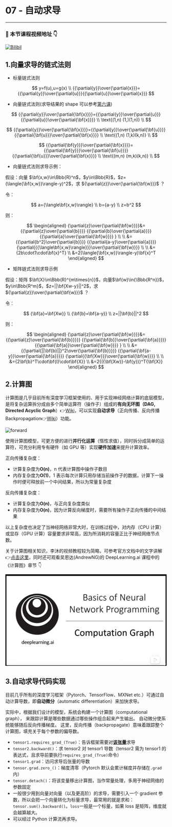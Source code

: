 # 07 - 自动求导

---

### 🎦 本节课程视频地址 👇

[![Bilibil](https://i0.hdslb.com/bfs/archive/feadafc9bf7283f84caacc60d841a4202b0395eb.jpg@640w_400h_100Q_1c.webp)](https://www.bilibili.com/video/BV1KA411N7Px)

## 1.向量求导的链式法则

- 标量链式法则

$$
y=f(u),u=g(x) \\
{{\partial{y}}\over{\partial{x}}}={{\partial{y}}\over{\partial{u}}}{{\partial{u}}\over{\partial{x}}}
$$

- 向量链式法则(求导结果的 shape 可以参考[第六课](./06-矩阵计算.md))

$$
{{\partial{y}}\over{\partial{\bf{x}}}}={{\partial{y}}\over{\partial{u}}}{{\partial{u}}\over{\partial{\bf{x}}}} \\
\text{(1,n)    (1,)(1,n)} \\
$$

$$
{{\partial{y}}\over{\partial{\bf{x}}}}={{\partial{y}}\over{\partial{\bf{u}}}}{{\partial{\bf{u}}}\over{\partial{\bf{x}}}} \\
\text{(1,n)    (1,k)(k,n)} \\
$$

$$
{{\partial{\bf{y}}}\over{\partial{\bf{x}}}}={{\partial{\bf{y}}}\over{\partial{\bf{u}}}}{{\partial{\bf{u}}}\over{\partial{\bf{x}}}} \\
\text{(m,n)    (m,k)(k,n)} \\
$$

- 向量链式法则求导示例：

假设：向量 $\bf{x,w}\in\Bbb{R}^n$，$y\in\Bbb{R}$，$z=(\langle{\bf{x,w}}\rangle-y)^2$，求 ${\partial{z}}\over{\partial{\bf{w}}}$ ？

令：

$$
a={\langle\bf{x,w}\rangle} \\
b={a-y} \\
z=b^2
$$

则：

$$
\begin{aligned}
    {\partial{z}\over{\partial{\bf{w}}}}&=
    {{\partial{z}\over{\partial{b}}}}
    {{\partial{b}\over{\partial{a}}}}
    {{\partial{a}\over{\partial{\bf{w}}}}
    } \\ \\
    &={{\partial{b^2}\over{\partial{b}}}}
    {{\partial{a-y}\over{\partial{a}}}}
    {\partial{{{\langle\bf{x,w}\rangle}}}\over{\partial{\bf{w}}}} \\ \\
    &={2b\cdot1\cdot\bf{x}^T} \\
    &=2(\langle{\bf{x,w}}\rangle-y)\bf{x}^T
\end{aligned}
$$

- 矩阵链式法则求导示例

假设：矩阵 $\bf{X}\in\Bbb{R}^{m\times{n}}$，向量$\bf{w}\in{\Bbb{R^n}}$，$y\in\Bbb{R^m}$，$z=||\bf{Xw-y}||^2$，求${\partial{z}}\over{\partial{\bf{w}}}$ ？

令：

$$
{\bf{a}=\bf{Xw}} \\
{\bf{b}=\bf{a-y}} \\
z=||\bf{b}||^2
$$

则：

$$
\begin{aligned}
    {\partial{z}\over{\partial{\bf{w}}}}&=
    {{\partial{z}\over{\partial{\bf{b}}}}}
    {{\partial{\bf{b}}\over{\partial{\bf{a}}}}}
    {{\partial{\bf{a}}\over{\partial{\bf{w}}}}
    } \\ \\
    &={{\partial{||\bf{b}||}^2\over{\partial{\bf{b}}}}}
    {{\partial{\bf{a-y}}\over{\partial{\bf{a}}}}}
    {\partial{{\bf{Xw}}}\over{\partial{\bf{w}}}}  \\ \\
    &={2\bf{b}^T\cdot\bf{I}\cdot\bf{X}} \\
    &=2{({\bf{Xw}}-\bf{y})}^T{\bf{X}}
\end{aligned}
$$

## 2.计算图

计算图是几乎目前所有深度学习框架使用的、用于实现神经网络计算的底层模型，是将复杂运算拆分成由多个简单运算符（操作子）组成的**有向无环图（DAG, Directed Acyclic Graph**）👉[Wiki](https://zh.wiki.hancel.org/wiki/%E6%9C%89%E5%90%91%E6%97%A0%E7%8E%AF%E5%9B%BE)，可以实现**自动求导**（正向传播、反向传播 Backpropagation👉[Wiki](https://zh.wiki.hancel.org/wiki/%E5%8F%8D%E5%90%91%E4%BC%A0%E6%92%AD%E7%AE%97%E6%B3%95)）功能。

![forward](https://zh.d2l.ai/_images/forward.svg)

使用计算图模型，可更方便的进行**并行化运算**（惰性求值），同时拆分成简单的运算符，可充分利用专有硬件（如 GPU 等）实现**硬件加速**来提升计算效率。

正向传播复杂度：

- 计算复杂度为**O(n)**，n 代表计算图中操作子数目
- 内存复杂度为**O(1)**，1 表示每次计算只用存储当前操作子的数据，计算下一操作时便可释放前一个中间结果，所以为常量复杂度

反向传播复杂度：

- 计算复杂度为**O(n)**，与正向复杂度类似
- 内存复杂度为**O(n)**，因为计算反向梯度时，需要所有操作子正向传播的中间结果

以上复杂度也决定了当神经网络非常大时，在训练过程中，对内存（CPU 计算）或显存（GPU 计算）容量要求非常高，因为所消耗的容量正比于神经网络节点数。

关于计算图相关知识，李沐的视频教程较为简略，可参考官方文档中的文字讲解👉[点击这里](https://zh.d2l.ai/chapter_multilayer-perceptrons/backprop.html)，同时还可观看吴恩达(AndrewNG)的 DeepLearning.ai 课程中的《计算图》章节 👇

[![computation_graph_andrew](Images/computation_graph_andrew.PNG)](https://www.bilibili.com/video/BV1FT4y1E74V?p=13)

## 3.自动求导代码实现

目前几乎所有的深度学习框架（Pytorch、TensorFlow、MXNet etc.）可通过自动计算导数，即**自动微分**（automatic differentiation）来加快求导。

实际中，根据我们设计的模型，系统会构建一个计算图（computational graph）， 来跟踪计算是哪些数据通过哪些操作组合起来产生输出。 自动微分使系统能够随后反向传播梯度。 这里，反向传播（backpropagate）意味着跟踪整个计算图，填充关于每个参数的偏导数。

- `tensor1.requires_grad_(True)`：告诉框架需要对<u>**该张量**</u>求导
- `tensor2.backward()`：求 tensor2 对 tensor1 导数（tensor2 需为 tensor1 的表达式，且求导前要执行`requires_grad_(True)`命令）
- `tensor1.grad`：访问求导后张量的导数
- `tensor.grad.zero_()`：梯度清零（Pytorch 默认会累计梯度并存储在`.grad`内）
- `tensor.detach()`：将该变量移出计算图，当作常量处理，多用于神经网络的参数固定
- 一般很少用到向量对向量（以及更高阶）的求导，需要引入一个 gradient 参数，所以会把一个向量转化为标量求导，最常用的就是求和：`tensor.sum().backward()`。`loss`一般是一个标量，如果 loss 是矩阵，维度就会越算越大。
- 可以经过 Python 计算流再求导。

